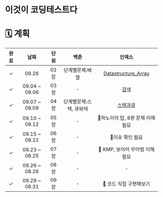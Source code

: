 # 이것이 코딩테스트다

# 🗓 계획

|완료|날짜|단원|백준|인덱스|
|:--:|:--:|:--:|:--:|:--:|
|✓|09.26|02장|단계별문제:배열|[Datastructure_Array](#02datastructurearray)|
|✓|09.04 ~ 08.06|03장|-|[검색](#03검색)|
|✓|09.07 ~ 08.09|04장|단계별문제:스택, 큐와덱|[스택과큐](#04스택과큐)|
|✓|09.10 ~ 08.12|05장|-|🔴하노이의 탑, 8퀸 문제 이해 필요|
|✓|09.15 ~ 08.22|06장|-|🔴이슈 확인 필요|
|✓|09.23 ~ 08.25|07장|-|🔴 KMP, 보이어 무어법 이해 필요|
|✓|09.26 ~ 08.28|08장|-|-|
|✓|09.29 ~ 08.31|09장|-|🔴 코드 직접 구현해보기|